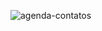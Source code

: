 ![agenda-contatos](https://user-images.githubusercontent.com/60588616/114310784-62fcce00-9ac2-11eb-9178-055547e4123d.gif)

